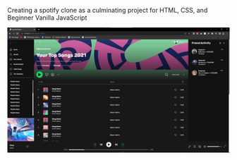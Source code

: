 
Creating a spotify clone as a culminating project for HTML, CSS, and Beginner Vanilla JavaScript

<img src="spotify-clone.png" width=1400>
